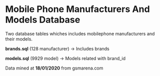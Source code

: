 # Mobile Phone Manufacturers And Models Database
Two database tables whiches includes mobilephone manufacturers and their models.

**brands.sql** (128 manufacturer) -> Includes brands

**models.sql** (9929 model) -> Models related with brand_id

Data mined at **18/01/2020** from gsmarena.com
